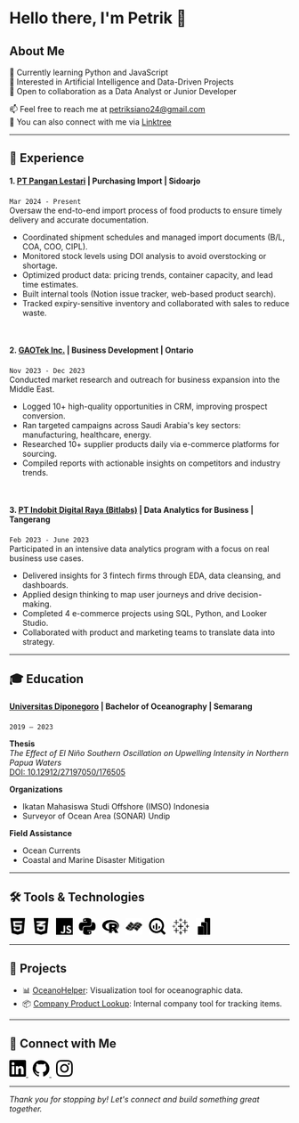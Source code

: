 # Hello there, I'm Petrik 👋

## About Me
🌱 Currently learning Python and JavaScript  
🤖 Interested in Artificial Intelligence and Data-Driven Projects  
🤝 Open to collaboration as a Data Analyst or Junior Developer  

📫 Feel free to reach me at [petriksiano24@gmail.com](mailto:petriksiano24@gmail.com)  
🐾 You can also connect with me via [Linktree](https://linktr.ee/petriksiano)

---

## 🧠 Experience

#### 1. [PT Pangan Lestari](https://www.panganlestari.co.id/) | Purchasing Import | Sidoarjo  
`Mar 2024 - Present`  
Oversaw the end-to-end import process of food products to ensure timely delivery and accurate documentation.
- Coordinated shipment schedules and managed import documents (B/L, COA, COO, CIPL).
- Monitored stock levels using DOI analysis to avoid overstocking or shortage.
- Optimized product data: pricing trends, container capacity, and lead time estimates.
- Built internal tools (Notion issue tracker, web-based product search).
- Tracked expiry-sensitive inventory and collaborated with sales to reduce waste.

<br>

#### 2. [GAOTek Inc.](https://www.gaotek.com) | Business Development | Ontario  
`Nov 2023 - Dec 2023`  
Conducted market research and outreach for business expansion into the Middle East.
- Logged 10+ high-quality opportunities in CRM, improving prospect conversion.
- Ran targeted campaigns across Saudi Arabia's key sectors: manufacturing, healthcare, energy.
- Researched 10+ supplier products daily via e-commerce platforms for sourcing.
- Compiled reports with actionable insights on competitors and industry trends.

<br>

#### 3. [PT Indobit Digital Raya (Bitlabs)](https://academy.bitlabs.id) | Data Analytics for Business | Tangerang  
`Feb 2023 - June 2023`  
Participated in an intensive data analytics program with a focus on real business use cases.
- Delivered insights for 3 fintech firms through EDA, data cleansing, and dashboards.
- Applied design thinking to map user journeys and drive decision-making.
- Completed 4 e-commerce projects using SQL, Python, and Looker Studio.
- Collaborated with product and marketing teams to translate data into strategy.

---

## 🎓 Education

#### [Universitas Diponegoro](https://www.undip.ac.id) | Bachelor of Oceanography | Semarang  
`2019 – 2023`  

**Thesis**  
*The Effect of El Niño Southern Oscillation on Upwelling Intensity in Northern Papua Waters*  
[DOI: 10.12912/27197050/176505](https://doi.org/10.12912/27197050/176505)

**Organizations**  
- Ikatan Mahasiswa Studi Offshore (IMSO) Indonesia  
- Surveyor of Ocean Area (SONAR) Undip

**Field Assistance**  
- Ocean Currents  
- Coastal and Marine Disaster Mitigation  

---

## 🛠️ Tools & Technologies

<img src="./img/html5-02-svgrepo-com.svg" width="30px" title="HTML"> &nbsp;
<img src="./img/css3-02-svgrepo-com.svg" width="30px" title="CSS"> &nbsp;
<img src="./img/javascript-fill-svgrepo-com.svg" width="30px" title="JavaScript"> &nbsp;
<img src="./img/python.svg" width="30px" title="Python"> &nbsp;
<img src="./img/r.svg" width="30px" title="R"> &nbsp;
<img src="./img/idl.svg" width="30px" title="IDL"> &nbsp;
<img src="./img/googlebigquery.svg" width="30px" title="Google BigQuery"> &nbsp;
<img src="./img/tableau.svg" width="30px" title="Tableau"> &nbsp;
<img src="./img/powerbi.svg" width="30px" title="Power BI"> &nbsp;

---

## 🚀 Projects

- 📊 [OceanoHelper](https://github.com/strigoimort/oceanohelper): Visualization tool for oceanographic data.  
- 📦 [Company Product Lookup](https://github.com/strigoimort/company-product-lookup): Internal company tool for tracking items.

---

## 🤝 Connect with Me

<a href="https://linkedin.com/in/petriksiano" target="_blank">
  <img src="./img/linkedin.svg" width="30px" title="LinkedIn">
</a>
&nbsp;
<a href="https://github.com/strigoimort" target="_blank">
  <img src="./img/github.svg" width="30px" title="GitHub">
</a>
&nbsp;
<a href="https://instagram.com/petriksiano" target="_blank">
  <img src="./img/instagram.svg" width="30px" title="Instagram">
</a>

---

*Thank you for stopping by! Let's connect and build something great together.*
